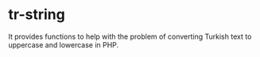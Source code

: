 # tr-string
It provides functions to help with the problem of converting Turkish text to uppercase and lowercase in PHP.
